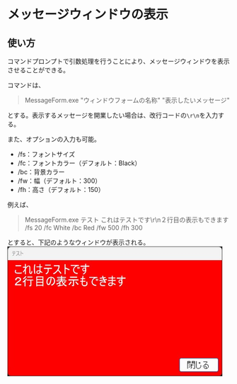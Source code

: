 # メッセージウィンドウの表示

## 使い方
コマンドプロンプトで引数処理を行うことにより、メッセージウィンドウを表示させることができる。

コマンドは、
> MessageForm.exe "ウィンドウフォームの名称" "表示したいメッセージ"

とする。表示するメッセージを開業したい場合は、改行コードの`\r\n`を入力する。

また、オプションの入力も可能。

* /fs：フォントサイズ
* /fc：フォントカラー（デフォルト：Black）
* /bc：背景カラー
* /fw：幅（デフォルト：300）
* /fh：高さ（デフォルト：150）

例えば、
> MessageForm.exe テスト これはテストです\r\n２行目の表示もできます /fs 20 /fc White /bc Red /fw 500 /fh 300

とすると、下記のようなウィンドウが表示される。  
![sample](image/capture.JPG)